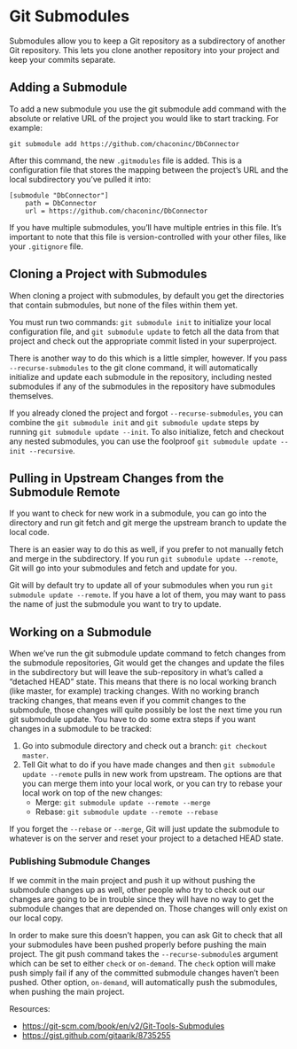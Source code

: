 # Git Submodules

Submodules allow you to keep a Git repository as a subdirectory of another
Git repository. This lets you clone another repository into your project and
keep your commits separate.

## Adding a Submodule

To add a new submodule you use the git submodule add command with the absolute
or relative URL of the project you would like to start tracking. For example:

```
git submodule add https://github.com/chaconinc/DbConnector
```

After this command, the new `.gitmodules` file is added. This is a configuration 
file that stores the mapping between the project’s URL and the local subdirectory you’ve pulled it into:

```
[submodule "DbConnector"]
	path = DbConnector
	url = https://github.com/chaconinc/DbConnector
```

If you have multiple submodules, you’ll have multiple entries in this file. 
It’s important to note that this file is version-controlled with your other files, 
like your `.gitignore` file.

## Cloning a Project with Submodules

When cloning a project with submodules, by default you get the directories that contain
submodules, but none of the files within them yet. 

You must run two commands: `git submodule init` to initialize your local configuration file,
and `git submodule update` to fetch all the data from that project and check out the appropriate 
commit listed in your superproject.

There is another way to do this which is a little simpler, however. If you pass `--recurse-submodules`
to the git clone command, it will automatically initialize and update each submodule in the repository, 
including nested submodules if any of the submodules in the repository have submodules themselves.

If you already cloned the project and forgot `--recurse-submodules`, you can combine the `git submodule init` and 
`git submodule update` steps by running `git submodule update --init`. To also initialize, fetch and checkout any 
nested submodules, you can use the foolproof `git submodule update --init --recursive`.

## Pulling in Upstream Changes from the Submodule Remote

If you want to check for new work in a submodule, you can go into the directory and run git fetch and git merge
the upstream branch to update the local code.

There is an easier way to do this as well, if you prefer to not manually fetch and merge in the subdirectory. 
If you run `git submodule update --remote`, Git will go into your submodules and fetch and update for you.

Git will by default try to update all of your submodules when you run `git submodule update --remote`.
If you have a lot of them, you may want to pass the name of just the submodule you want to try to update.

## Working on a Submodule

When we’ve run the git submodule update command to fetch changes from the submodule repositories, Git would
get the changes and update the files in the subdirectory but will leave the sub-repository in what’s called a 
“detached HEAD” state. This means that there is no local working branch (like master, for example) tracking changes. 
With no working branch tracking changes, that means even if you commit changes to the submodule, those changes will
quite possibly be lost the next time you run git submodule update. You have to do some extra steps if you want changes 
in a submodule to be tracked:

1. Go into submodule directory and check out a branch: `git checkout master`.
2. Tell Git what to do if you have made changes and then `git submodule update --remote` 
    pulls in new work from upstream. The options are that you can merge them into your local work,
    or you can try to rebase your local work on top of the new changes:
   - Merge: `git submodule update --remote --merge`
   - Rebase: `git submodule update --remote --rebase`

If you forget the `--rebase` or `--merge`, Git will just update the submodule to whatever is on the server and reset your
project to a detached HEAD state.

### Publishing Submodule Changes

If we commit in the main project and push it up without pushing the submodule changes up as well, other people who try to check 
out our changes are going to be in trouble since they will have no way to get the submodule changes that are depended on. 
Those changes will only exist on our local copy.

In order to make sure this doesn’t happen, you can ask Git to check that all your submodules have been pushed properly before pushing the main project.
The git push command takes the `--recurse-submodule`s argument which can be set to either `check` or `on-demand`. The `check` option will make push simply fail 
if any of the committed submodule changes haven’t been pushed. Other option, `on-demand`, will automatically push the submodules, when pushing the main project.

Resources:
- https://git-scm.com/book/en/v2/Git-Tools-Submodules
- https://gist.github.com/gitaarik/8735255
